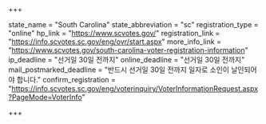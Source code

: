 +++

state_name = "South Carolina"
state_abbreviation = "sc"
registration_type = "online"
hp_link = "https://www.scvotes.gov/"
registration_link = "https://info.scvotes.sc.gov/eng/ovr/start.aspx"
more_info_link = "https://www.scvotes.gov/south-carolina-voter-registration-information"
ip_deadline = "선거일 30일 전까지"
online_deadline = "선거일 30일 전까지"
mail_postmarked_deadline = "반드시 선거일 30일 전까지 일자로 소인이 날인되어야 합니다."
confirm_registration = "https://info.scvotes.sc.gov/eng/voterinquiry/VoterInformationRequest.aspx?PageMode=VoterInfo"

+++